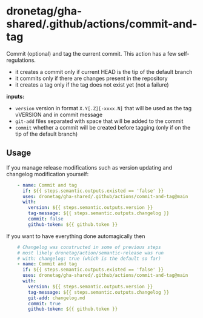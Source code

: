 # dronetag/gha-shared/.github/actions/commit-and-tag

Commit (optional) and tag the current commit. This action has a few self-regulations.

- it creates a commit only if current HEAD is the tip of the default branch
- it commits only if there are changes present in the repository
- it creates a tag only if the tag does not exist yet (not a failure)

**inputs:**
- `version` version in format `X.Y[.Z][-xxxx.N]` that will be used as the tag vVERSION and in commit message
- `git-add` files separated with space that will be added to the commit
- `commit` whether a commit will be created before tagging (only if on the tip of the default branch)

## Usage
 If you manage release modifications such as version updating and changelog modification yourself:
```yaml
    - name: Commit and tag
      if: ${{ steps.semantic.outputs.existed == 'false' }}
      uses: dronetag/gha-shared/.github/actions/commit-and-tag@main
      with:
        version: ${{ steps.semantic.outputs.version }}
        tag-message: ${{ steps.semantic.outputs.changelog }}
        commit: false
        github-token: ${{ github.token }}
```

If you want to have everything done automagically then
```yaml
    # Changelog was constructed in some of previous steps
    # most likely dronetag/action/semantic-release was run
    # with: changelog: true (which is the default so far)
    - name: Commit and tag
      if: ${{ steps.semantic.outputs.existed == 'false' }}
      uses: dronetag/gha-shared/.github/actions/commit-and-tag@main
      with:
        version: ${{ steps.semantic.outputs.version }}
        tag-message: ${{ steps.semantic.outputs.changelog }}
        git-add: changelog.md
        commit: true
        github-token: ${{ github.token }}
```
